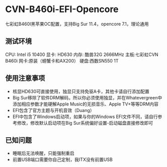 # CVN-B460i-EFI-Opencore
 七彩虹B460I黑苹果OC配置，支持Big Sur 11.4，opencore 7.1，理论通用
## 测试环境
CPU: Intel i5 10400
显卡: HD630
内存: 酷兽32G 2666MHz
主板:七彩虹CVN B460i
网卡:原装（螃蟹卡和AX200）
硬盘:西数SN550 1T
## 使用注意事项
* 核显HD630可直接使用，独显只支持免驱A卡，其他卡请自行添加配置
* Big Sur移除了软件DRM解码，所以你必须使用独显，并在Whatevergreen中添加相应参数才能硬解Apple Music的无损音乐、Apple TV+等等DRM内容
* EFI包含了官方主题与开机音效（Duang）
* EFI中包含了Windows启动项，如果与你的Windows EFI文件不同，请自行参考修改，修改默认启动项在Big Sur系统偏好设置-启动磁盘直接修改即可
## 已知问题
* 睡眠后无法唤醒，只能强制重启
* 前置USB端口需要你自己定制，我ITX没有前置USB
